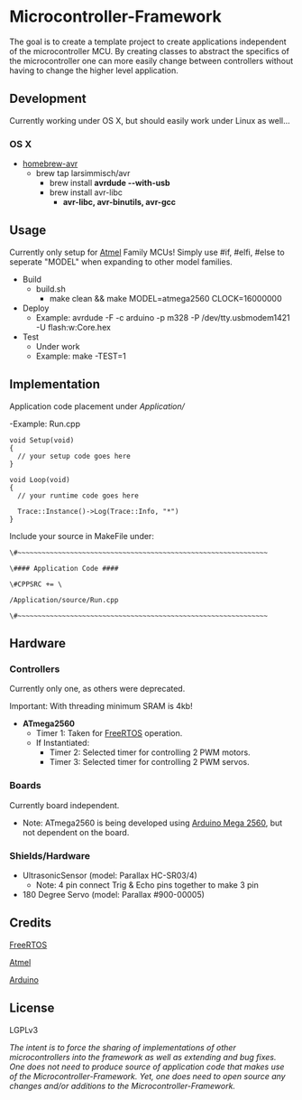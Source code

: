 # Microcontroller-Framework

The goal is to create a template project to create applications independent of the microcontroller MCU.  By creating classes to abstract the specifics of the microcontroller one can more easily change between controllers without having to change the higher level application.

## Development

Currently working under OS X, but should easily work under Linux as well...

### OS X
  - [homebrew-avr](https://github.com/larsimmisch/homebrew-avr)
    - brew tap larsimmisch/avr
      - brew install **avrdude --with-usb**
      - brew install avr-libc
        - **avr-libc, avr-binutils, avr-gcc**

## Usage

Currently only setup for [Atmel](http://www.atmel.com/products/microcontrollers/avr/) Family MCUs! Simply use #if, #elfi, #else to seperate "MODEL" when expanding to other model families.

  - Build
     - build.sh
       - make clean && make MODEL=atmega2560 CLOCK=16000000
  - Deploy
     - Example: avrdude -F -c arduino -p m328 -P /dev/tty.usbmodem1421 -U flash:w:Core.hex
  - Test
     - Under work
     - Example: make -TEST=1

## Implementation

Application code placement under *Application/*

  -Example: Run.cpp

    void Setup(void)
    {
      // your setup code goes here
    }

    void Loop(void)
    {
      // your runtime code goes here
      
      Trace::Instance()->Log(Trace::Info, "*")
    }

Include your source in MakeFile under:

  
    \#~~~~~~~~~~~~~~~~~~~~~~~~~~~~~~~~~~~~~~~~~~~~~~~~~~~~~~~~~~~~~~

    \#### Application Code ####

    \#CPPSRC += \

    /Application/source/Run.cpp

    \#~~~~~~~~~~~~~~~~~~~~~~~~~~~~~~~~~~~~~~~~~~~~~~~~~~~~~~~~~~~~~~

## Hardware

### Controllers
Currently only one, as others were deprecated.

Important: With threading minimum SRAM is 4kb!

  - **ATmega2560**
    - Timer 1: Taken for [FreeRTOS](http://www.freertos.org/) operation.
    - If Instantiated:
      - Timer 2: Selected timer for controlling 2 PWM motors.
      - Timer 3: Selected timer for controlling 2 PWM servos.

### Boards
Currently board independent.

  - Note: ATmega2560 is being developed using [Arduino Mega 2560](http://arduino.cc/en/Main/arduinoBoardMega2560), but not dependent on the board.

### Shields/Hardware

  - UltrasonicSensor (model: Parallax HC-SR03/4)
    - Note: 4 pin connect Trig & Echo pins together to make 3 pin
  - 180 Degree Servo (model: Parallax #900-00005)

## Credits

[FreeRTOS](http://www.freertos.org/)
  
[Atmel](http://www.atmel.com/products/microcontrollers/avr/)
  
[Arduino](http://arduino.cc/)
  
## License

LGPLv3

*The intent is to force the sharing of implementations of other microcontrollers into the framework as well as extending and bug fixes.  One does not need to produce source of application code that makes use of the Microcontroller-Framework.  Yet, one does need to open source any changes and/or additions to the Microcontroller-Framework.*